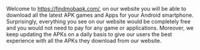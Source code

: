 Welcome to https://findmobapk.com/, on our website you will be able to download all the latest APK games and Apps for your Android smartphone. Surprisingly, everything you see on our website would be completely free and you would not need to pay for any game or applications. Moreover, we keep updating the APKs on a daily basis to give our users the best experience with all the APKs they download from our website.

